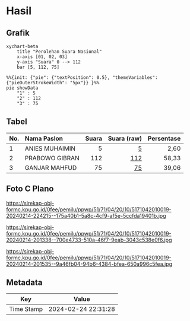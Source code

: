 # Hasil

## Grafik

```mermaid
xychart-beta
    title "Perolehan Suara Nasional"
    x-axis [01, 02, 03]
    y-axis "Suara" 0 --> 112
    bar [5, 112, 75]
```

```mermaid
%%{init: {"pie": {"textPosition": 0.5}, "themeVariables": {"pieOuterStrokeWidth": "5px"}} }%%
pie showData
    "1" : 5
    "2" : 112
    "3" : 75
```

## Tabel

| No. | Nama Paslon    | Suara | Suara (raw) | Persentase |
|:--- |:-------------- | -----:| -----------:| ----------:|
| 1   | ANIES MUHAIMIN | 5     | [5][p-1]    | 2,60       |
| 2   | PRABOWO GIBRAN | 112   | [112][p-2]  | 58,33      |
| 3   | GANJAR MAHFUD  | 75    | [75][p-3]   | 39,06      |


[p-1]: https://github.com/gigit-pemilu/pemilu-2024/blob/main/pilpres/hitung-suara/sub/51-bali/sub/71-kota-denpasar/sub/04-denpasar-utara/sub/2010-peguyangan-kaja/sub/019-tps/sub/paslon-1.txt
[p-2]: https://github.com/gigit-pemilu/pemilu-2024/blob/main/pilpres/hitung-suara/sub/51-bali/sub/71-kota-denpasar/sub/04-denpasar-utara/sub/2010-peguyangan-kaja/sub/019-tps/sub/paslon-2.txt
[p-3]: https://github.com/gigit-pemilu/pemilu-2024/blob/main/pilpres/hitung-suara/sub/51-bali/sub/71-kota-denpasar/sub/04-denpasar-utara/sub/2010-peguyangan-kaja/sub/019-tps/sub/paslon-3.txt

## Foto C Plano

https://sirekap-obj-formc.kpu.go.id/0fee/pemilu/ppwp/51/71/04/20/10/5171042010019-20240214-224215--175a40b1-5a8c-4cf9-af5e-5ccfda19401b.jpg

https://sirekap-obj-formc.kpu.go.id/0fee/pemilu/ppwp/51/71/04/20/10/5171042010019-20240214-201338--700e4733-510a-46f7-9eab-3043c538e0f6.jpg

https://sirekap-obj-formc.kpu.go.id/0fee/pemilu/ppwp/51/71/04/20/10/5171042010019-20240214-201535--9a46fb04-94b6-4384-bfea-650a996c5fea.jpg


## Metadata

| Key        | Value               |
| ---------- | ------------------- |
| Time Stamp | 2024-02-24 22:31:28 |



